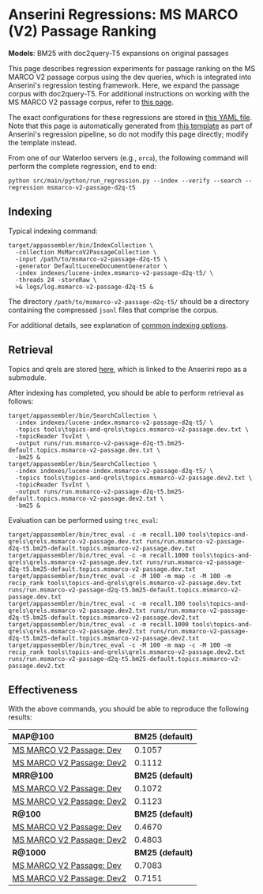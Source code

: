 # Anserini Regressions: MS MARCO (V2) Passage Ranking

**Models**: BM25 with doc2query-T5 expansions on original passages

This page describes regression experiments for passage ranking on the MS MARCO V2 passage corpus using the dev queries, which is integrated into Anserini's regression testing framework.
Here, we expand the passage corpus with doc2query-T5.
For additional instructions on working with the MS MARCO V2 passage corpus, refer to [this page](../../docs/experiments-msmarco-v2.md).

The exact configurations for these regressions are stored in [this YAML file](../../src/main/resources/regression/msmarco-v2-passage-d2q-t5.yaml).
Note that this page is automatically generated from [this template](../../src/main/resources/docgen/templates/msmarco-v2-passage-d2q-t5.template) as part of Anserini's regression pipeline, so do not modify this page directly; modify the template instead.

From one of our Waterloo servers (e.g., `orca`), the following command will perform the complete regression, end to end:

```
python src/main/python/run_regression.py --index --verify --search --regression msmarco-v2-passage-d2q-t5
```

## Indexing

Typical indexing command:

```
target/appassembler/bin/IndexCollection \
  -collection MsMarcoV2PassageCollection \
  -input /path/to/msmarco-v2-passage-d2q-t5 \
  -generator DefaultLuceneDocumentGenerator \
  -index indexes/lucene-index.msmarco-v2-passage-d2q-t5/ \
  -threads 24 -storeRaw \
  >& logs/log.msmarco-v2-passage-d2q-t5 &
```

The directory `/path/to/msmarco-v2-passage-d2q-t5/` should be a directory containing the compressed `jsonl` files that comprise the corpus.

For additional details, see explanation of [common indexing options](../../docs/common-indexing-options.md).

## Retrieval

Topics and qrels are stored [here](https://github.com/castorini/anserini-tools/tree/master/topics-and-qrels), which is linked to the Anserini repo as a submodule.

After indexing has completed, you should be able to perform retrieval as follows:

```
target/appassembler/bin/SearchCollection \
  -index indexes/lucene-index.msmarco-v2-passage-d2q-t5/ \
  -topics tools\topics-and-qrels\topics.msmarco-v2-passage.dev.txt \
  -topicReader TsvInt \
  -output runs/run.msmarco-v2-passage-d2q-t5.bm25-default.topics.msmarco-v2-passage.dev.txt \
  -bm25 &
target/appassembler/bin/SearchCollection \
  -index indexes/lucene-index.msmarco-v2-passage-d2q-t5/ \
  -topics tools\topics-and-qrels\topics.msmarco-v2-passage.dev2.txt \
  -topicReader TsvInt \
  -output runs/run.msmarco-v2-passage-d2q-t5.bm25-default.topics.msmarco-v2-passage.dev2.txt \
  -bm25 &
```

Evaluation can be performed using `trec_eval`:

```
target/appassembler/bin/trec_eval -c -m recall.100 tools\topics-and-qrels\qrels.msmarco-v2-passage.dev.txt runs/run.msmarco-v2-passage-d2q-t5.bm25-default.topics.msmarco-v2-passage.dev.txt
target/appassembler/bin/trec_eval -c -m recall.1000 tools\topics-and-qrels\qrels.msmarco-v2-passage.dev.txt runs/run.msmarco-v2-passage-d2q-t5.bm25-default.topics.msmarco-v2-passage.dev.txt
target/appassembler/bin/trec_eval -c -M 100 -m map -c -M 100 -m recip_rank tools\topics-and-qrels\qrels.msmarco-v2-passage.dev.txt runs/run.msmarco-v2-passage-d2q-t5.bm25-default.topics.msmarco-v2-passage.dev.txt
target/appassembler/bin/trec_eval -c -m recall.100 tools\topics-and-qrels\qrels.msmarco-v2-passage.dev2.txt runs/run.msmarco-v2-passage-d2q-t5.bm25-default.topics.msmarco-v2-passage.dev2.txt
target/appassembler/bin/trec_eval -c -m recall.1000 tools\topics-and-qrels\qrels.msmarco-v2-passage.dev2.txt runs/run.msmarco-v2-passage-d2q-t5.bm25-default.topics.msmarco-v2-passage.dev2.txt
target/appassembler/bin/trec_eval -c -M 100 -m map -c -M 100 -m recip_rank tools\topics-and-qrels\qrels.msmarco-v2-passage.dev2.txt runs/run.msmarco-v2-passage-d2q-t5.bm25-default.topics.msmarco-v2-passage.dev2.txt
```

## Effectiveness

With the above commands, you should be able to reproduce the following results:

| **MAP@100**                                                                                                  | **BM25 (default)**|
|:-------------------------------------------------------------------------------------------------------------|-----------|
| [MS MARCO V2 Passage: Dev](https://microsoft.github.io/msmarco/TREC-Deep-Learning.html)                      | 0.1057    |
| [MS MARCO V2 Passage: Dev2](https://microsoft.github.io/msmarco/TREC-Deep-Learning.html)                     | 0.1112    |
| **MRR@100**                                                                                                  | **BM25 (default)**|
| [MS MARCO V2 Passage: Dev](https://microsoft.github.io/msmarco/TREC-Deep-Learning.html)                      | 0.1072    |
| [MS MARCO V2 Passage: Dev2](https://microsoft.github.io/msmarco/TREC-Deep-Learning.html)                     | 0.1123    |
| **R@100**                                                                                                    | **BM25 (default)**|
| [MS MARCO V2 Passage: Dev](https://microsoft.github.io/msmarco/TREC-Deep-Learning.html)                      | 0.4670    |
| [MS MARCO V2 Passage: Dev2](https://microsoft.github.io/msmarco/TREC-Deep-Learning.html)                     | 0.4803    |
| **R@1000**                                                                                                   | **BM25 (default)**|
| [MS MARCO V2 Passage: Dev](https://microsoft.github.io/msmarco/TREC-Deep-Learning.html)                      | 0.7083    |
| [MS MARCO V2 Passage: Dev2](https://microsoft.github.io/msmarco/TREC-Deep-Learning.html)                     | 0.7151    |
